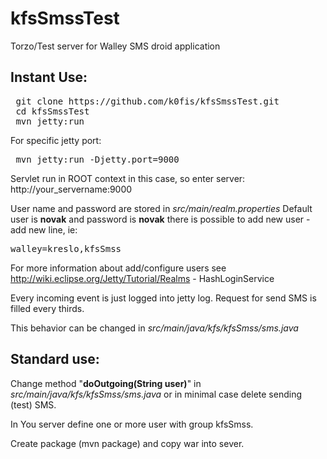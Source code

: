 kfsSmssTest
===========

Torzo/Test server for Walley SMS droid application

Instant Use:
------------

<pre>
 git clone https://github.com/k0fis/kfsSmssTest.git
 cd kfsSmssTest
 mvn jetty:run
</pre>
For specific jetty port:
<pre>
 mvn jetty:run -Djetty.port=9000
</pre>
Servlet run in ROOT context in this case, so enter server: http://your_servername:9000

User name and password are stored in <i>src/main/realm.properties</i>
Default user is <b>novak</b> and password is <b>novak</b> 
there is possible to add new user - add new line, ie:
<pre>
walley=kreslo,kfsSmss
</pre>
For more information about add/configure users see <a href="http://wiki.eclipse.org/Jetty/Tutorial/Realms"> http://wiki.eclipse.org/Jetty/Tutorial/Realms</a> - HashLoginService


Every incoming event is just logged into jetty log. Request for send SMS is filled every thirds.

This behavior can be changed in <i>src/main/java/kfs/kfsSmss/sms.java</i>


Standard use:
-------------

Change method "<b>doOutgoing(String user)</b>" in <i>src/main/java/kfs/kfsSmss/sms.java</i> or in minimal case delete sending 
(test) SMS.

In You server define one or more user with group kfsSmss. 

Create package (mvn package) and copy war into sever.
